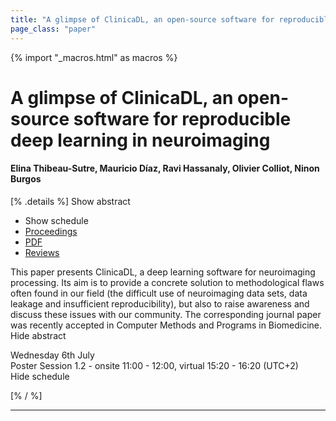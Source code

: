 ```yaml
---
title: "A glimpse of ClinicaDL, an open-source software for reproducible deep learning in neuroimaging"
page_class: "paper"
---
```


{% import "_macros.html" as macros %}

# A glimpse of ClinicaDL, an open-source software for reproducible deep learning in neuroimaging

#### Elina Thibeau-Sutre, Mauricio Díaz, Ravi Hassanaly, Olivier Colliot, Ninon Burgos

[% .details %]
<a class="toggle_visibility" data-selector=".abstract" data-level="3">Show abstract</a>
- <a class="toggle_visibility" data-selector=".schedule" data-level="3">Show schedule</a>
- <a href="">Proceedings</a>
- <a href="https://openreview.net/pdf?id=gsqiNMdPSYK">PDF</a>
- <a href="https://openreview.net/forum?id=gsqiNMdPSYK">Reviews</a>

<p>
    <span class="abstract">
        This paper presents ClinicaDL, a deep learning software for neuroimaging processing. Its aim is to provide a concrete solution to methodological flaws often found in our field (the difficult use of neuroimaging data sets, data leakage and insufficient reproducibility), but also to raise awareness and discuss these issues with our community. The corresponding journal paper was recently accepted in Computer Methods and Programs in Biomedicine.
        <br>
        <span class="actions"><a class="toggle_visibility" data-level="2">Hide abstract</a></span>
    </span>
</p>

<p>
    <span class="schedule">
        Wednesday 6th July<br>Poster Session 1.2 - onsite 11:00 - 12:00, virtual 15:20 - 16:20 (UTC+2)
        <br>
        <span class="actions"><a class="toggle_visibility" data-level="2">Hide schedule</a></span>
    </span>
</p>

[% / %]


---
<!-- { macros.presentation('', '', 720, 450) } -->
